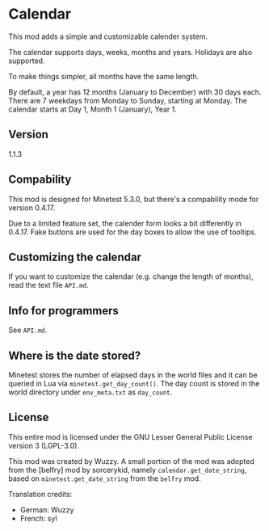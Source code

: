 # Calendar

This mod adds a simple and customizable calender system.

The calendar supports days, weeks, months and years.
Holidays are also supported.

To make things simpler, all months have the same length.

By default, a year has 12 months (January to December) with 30 days each.
There are 7 weekdays from Monday to Sunday, starting at Monday.
The calendar starts at Day 1, Month 1 (January), Year 1.

## Version
1.1.3

## Compability
This mod is designed for Minetest 5.3.0, but there's a compability
mode for version 0.4.17.

Due to a limited feature set, the calender form looks a bit differently
in 0.4.17. Fake buttons are used for the day boxes to allow the use of
tooltips.

## Customizing the calendar
If you want to customize the calendar (e.g. change the length of months),
read the text file `API.md`.

## Info for programmers
See `API.md`.

## Where is the date stored?
Minetest stores the number of elapsed days in the world files and it
can be queried in Lua via `minetest.get_day_count()`.
The day count is stored in the world directory under `env_meta.txt` as
`day_count`.

## License
This entire mod is licensed under the
GNU Lesser General Public License version 3 (LGPL-3.0).

This mod was created by Wuzzy. A small portion of the mod was adopted
from the [belfry] mod by sorcerykid, namely `calendar.get_date_string`,
based on `minetest.get_date_string` from the `belfry` mod.

Translation credits:

* German: Wuzzy
* French: syl
